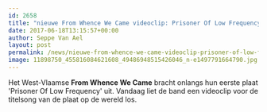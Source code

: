 ```yaml
---
id: 2658
title: "nieuwe From Whence We Came videoclip: Prisoner Of Low Frequency"
date: 2017-06-18T13:15:57+00:00
author: Seppe Van Ael
layout: post
permalink: /news/nieuwe-from-whence-we-came-videoclip-prisoner-of-low-frequency/
image: 11898750_455816084621608_49486948515426046_n-e1497791664790.jpg
---
```

Het West-Vlaamse **From Whence We Came** bracht onlangs hun eerste plaat 'Prisoner Of Low Frequency' uit. Vandaag liet de band een videoclip voor de titelsong van de plaat op de wereld los.

&nbsp;